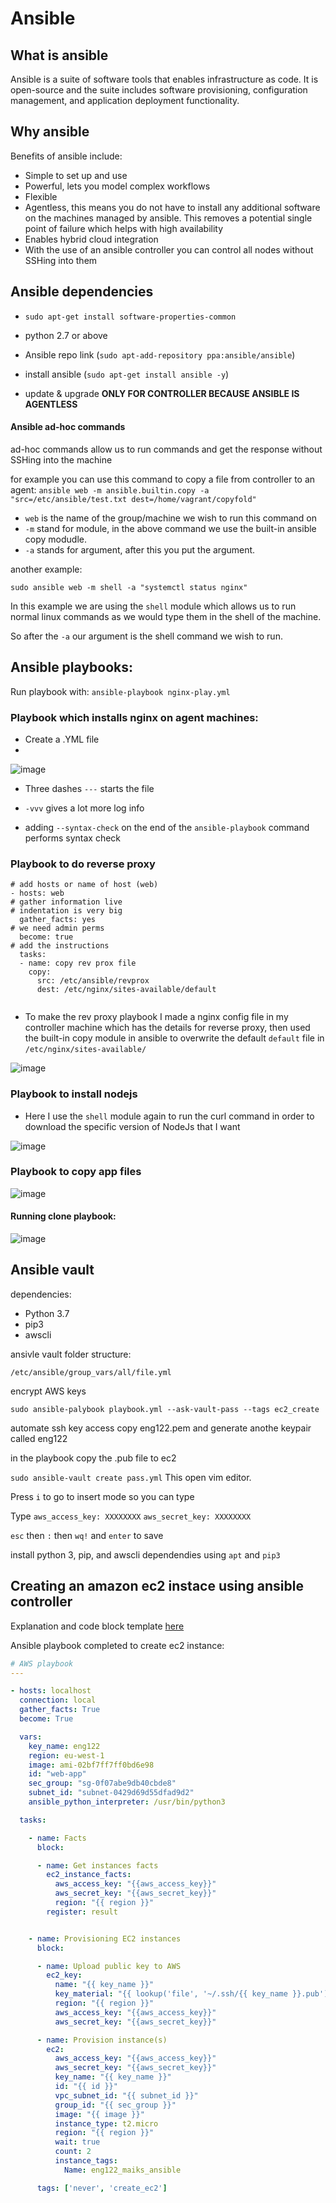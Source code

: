 # Ansible

## What is ansible
Ansible is a suite of software tools that enables infrastructure as code. It is open-source and the suite includes software provisioning, configuration management, and application deployment functionality.

## Why ansible
Benefits of ansible include:
- Simple to set up and use 
- Powerful, lets you model complex workflows
- Flexible
- Agentless, this means you do not have to install any additional software on the machines managed by ansible. This removes a potential single point of failure which helps with high availability 
- Enables hybrid cloud integration
- With the use of an ansible controller you can control all nodes without SSHing into them

## Ansible dependencies 
- `sudo apt-get install software-properties-common`
- python 2.7 or above 
- Ansible repo link (`sudo apt-add-repository ppa:ansible/ansible`)


- install ansible (`sudo apt-get install ansible -y`)


- update & upgrade
**ONLY FOR CONTROLLER BECAUSE ANSIBLE IS AGENTLESS**


#### Ansible ad-hoc commands
ad-hoc commands allow us to run commands and get the response without SSHing into the machine

for example you can use this command to copy a file from controller to an agent:
`ansible web -m ansible.builtin.copy -a "src=/etc/ansible/test.txt dest=/home/vagrant/copyfold"`

- `web` is the name of the group/machine we wish to run this command on
- `-m` stand for module, in the above command we use the built-in ansible copy modudle.
- `-a` stands for argument, after this you put the argument.

another example:

`sudo ansible web -m shell -a "systemctl status nginx"`

In this example we are using the `shell` module which allows us to run normal linux commands as we would type them in the shell of the machine.

So after the `-a` our argument is the shell command we wish to run.


## Ansible playbooks:

Run playbook with: `ansible-playbook nginx-play.yml`

### Playbook which installs nginx on agent machines:

- Create a .YML file
- 
![image](https://user-images.githubusercontent.com/110176257/188586929-ed3f17b4-4a73-40d1-9367-f30f1a1a423d.png)

- Three dashes `---` starts the file

- `-vvv` gives a lot more log info

- adding `--syntax-check` on the end of the `ansible-playbook` command performs syntax check

### Playbook to do reverse proxy
```
# add hosts or name of host (web)
- hosts: web
# gather information live
# indentation is very big
  gather_facts: yes
# we need admin perms
  become: true
# add the instructions
  tasks:
  - name: copy rev prox file
    copy:
      src: /etc/ansible/revprox
      dest: /etc/nginx/sites-available/default
      
```
- To make the rev proxy playbook I made a nginx config file in my controller machine which has the details for reverse proxy, then used the built-in copy module in ansible to overwrite the default `default` file in `/etc/nginx/sites-available/`

![image](https://user-images.githubusercontent.com/110176257/188588007-66d6e88b-ff12-4e93-81ef-a4006ce3ee84.png)

### Playbook to install nodejs

- Here I use the `shell` module again to run the curl command in order to download the specific version of NodeJs that I want

![image](https://user-images.githubusercontent.com/110176257/188588434-df603570-aa95-42f0-bba1-3620444d78ce.png)

### Playbook to copy app files

![image](https://user-images.githubusercontent.com/110176257/188588654-57a5934c-0467-460d-be01-175fb5196368.png)

#### Running clone playbook:

![image](https://user-images.githubusercontent.com/110176257/188589114-81bb4cc5-7203-4a21-8c2c-31dc7959794b.png)


## Ansible vault

dependencies:
- Python 3.7
- pip3
- awscli

ansivle vault folder structure:

`/etc/ansible/group_vars/all/file.yml`

encrypt AWS keys

`sudo ansible-palybook playbook.yml --ask-vault-pass --tags ec2_create`

automate ssh key access
copy eng122.pem and generate anothe keypair called eng122

in the playbook copy the .pub file to ec2

`sudo ansible-vault create pass.yml` 
This open vim editor.

Press `i` to go to insert mode so you can type

Type `aws_access_key: XXXXXXXX` `aws_secret_key: XXXXXXXX`

`esc` then `:` then `wq!` and `enter` to save

install python 3, pip, and awscli dependendies using `apt` and `pip3`


## Creating an amazon ec2 instace using ansible controller

Explanation and code block template [here](https://medium.datadriveninvestor.com/devops-using-ansible-to-provision-aws-ec2-instances-3d70a1cb155f)

Ansible playbook completed to create ec2 instance:

```yml
# AWS playbook
---

- hosts: localhost
  connection: local
  gather_facts: True
  become: True

  vars:
    key_name: eng122
    region: eu-west-1
    image: ami-02bf7ff7ff0bd6e98
    id: "web-app"
    sec_group: "sg-0f07abe9db40cbde8"
    subnet_id: "subnet-0429d69d55dfad9d2"
    ansible_python_interpreter: /usr/bin/python3

  tasks:

    - name: Facts
      block:

      - name: Get instances facts
        ec2_instance_facts:
          aws_access_key: "{{aws_access_key}}"
          aws_secret_key: "{{aws_secret_key}}"
          region: "{{ region }}"
        register: result


    - name: Provisioning EC2 instances
      block:

      - name: Upload public key to AWS
        ec2_key:
          name: "{{ key_name }}"
          key_material: "{{ lookup('file', '~/.ssh/{{ key_name }}.pub') }}"
          region: "{{ region }}"
          aws_access_key: "{{aws_access_key}}"
          aws_secret_key: "{{aws_secret_key}}"

      - name: Provision instance(s)
        ec2:
          aws_access_key: "{{aws_access_key}}"
          aws_secret_key: "{{aws_secret_key}}"
          key_name: "{{ key_name }}"
          id: "{{ id }}"
          vpc_subnet_id: "{{ subnet_id }}"
          group_id: "{{ sec_group }}"
          image: "{{ image }}"
          instance_type: t2.micro
          region: "{{ region }}"
          wait: true
          count: 2
          instance_tags:
            Name: eng122_maiks_ansible

      tags: ['never', 'create_ec2']
```
